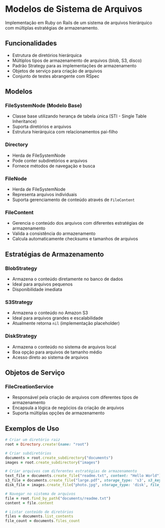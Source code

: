 # Modelos de Sistema de Arquivos

Implementação em Ruby on Rails de um sistema de arquivos hierárquico com múltiplas estratégias de armazenamento.

## Funcionalidades

- Estrutura de diretórios hierárquica  
- Múltiplos tipos de armazenamento de arquivos (blob, S3, disco)  
- Padrão Strategy para as implementações de armazenamento  
- Objetos de serviço para criação de arquivos  
- Conjunto de testes abrangente com RSpec

## Modelos

### FileSystemNode (Modelo Base)
- Classe base utilizando herança de tabela única (STI - Single Table Inheritance)  
- Suporta diretórios e arquivos  
- Estrutura hierárquica com relacionamentos pai-filho  

### Directory
- Herda de FileSystemNode  
- Pode conter subdiretórios e arquivos  
- Fornece métodos de navegação e busca  

### FileNode
- Herda de FileSystemNode  
- Representa arquivos individuais  
- Suporta gerenciamento de conteúdo através de `FileContent`  

### FileContent
- Gerencia o conteúdo dos arquivos com diferentes estratégias de armazenamento  
- Valida a consistência do armazenamento  
- Calcula automaticamente checksums e tamanhos de arquivos  

## Estratégias de Armazenamento

### BlobStrategy
- Armazena o conteúdo diretamente no banco de dados  
- Ideal para arquivos pequenos  
- Disponibilidade imediata  

### S3Strategy
- Armazena o conteúdo no Amazon S3  
- Ideal para arquivos grandes e escalabilidade  
- Atualmente retorna `nil` (implementação placeholder)  

### DiskStrategy
- Armazena o conteúdo no sistema de arquivos local  
- Boa opção para arquivos de tamanho médio  
- Acesso direto ao sistema de arquivos  

## Objetos de Serviço

### FileCreationService
- Responsável pela criação de arquivos com diferentes tipos de armazenamento  
- Encapsula a lógica de negócios da criação de arquivos  
- Suporta múltiplas opções de armazenamento  

## Exemplos de Uso

```ruby
# Criar um diretório raiz
root = Directory.create!(name: "root")

# Criar subdiretórios
documents = root.create_subdirectory("documents")
images = root.create_subdirectory("images")

# Criar arquivos com diferentes estratégias de armazenamento
text_file = documents.create_file("readme.txt", content: "Hello World")
s3_file = documents.create_file("large.pdf", storage_type: 's3', s3_key: "files/large.pdf")
disk_file = images.create_file("photo.jpg", storage_type: 'disk', file_path: "/tmp/photo.jpg")

# Navegar no sistema de arquivos
file = root.find_by_path("documents/readme.txt")
content = file.content

# Listar conteúdo de diretórios
files = documents.list_contents
file_count = documents.files_count
```